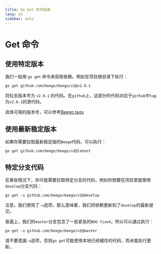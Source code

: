 ```yaml
---
title: Go Get 命令指南
lang: zh
sidebar: auto
---
```


# Get 命令

## 使用特定版本

我们一般用 `go get` 命令来获取依赖。例如在项目根目录下执行：

```shell
go get github.com/beego/beego/v2@v2.0.1
```

将拉去版本号为 `v2.0.1` 的代码。在`github`上，这部分的代码对应于`github`中`tag`为`v2.0.1`的源代码。

具体可用的版本号，可以参考[Beego tags](https://github.com/beego/beego/tags)

## 使用最新稳定版本

如果你需要拉取最新稳定版的`Beego`代码，可以执行：

```shell
go get github.com/beego/beego/v2@latest
```

## 特定分支代码

在某些情况下，你可能需要拉取特定分支的代码，例如你想要在项目里面使用`develop`分支代码：

```shell
go get -u github.com/beego/beego/v2@develop
```

注意，我们使用了`-u`选项，那么意味着，我们将依赖更新到了`develop`的最新提交。

普遍上，我们的`master`分支包含了一些紧急的`BUG fixed`，所以可以通过执行：

```shell
go get -u github.com/beego/beego/v2@master
```

请不要遗漏`-u`选项，否则`go get`可能使用本地已经缓存的代码，而未能执行更新。
